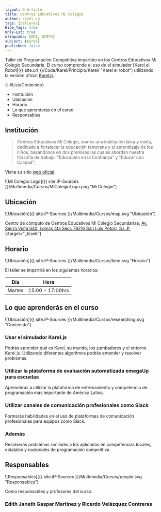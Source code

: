 ```yaml
---
layout: G-Article
title: Centros Educativos Mi Colegio
author: rivel_co
tags: [talleres]
Hide_Tags: true
Only-Lyt: true
olimpiada: [OMI, OMIPS]
subject: [Karel]
published: false
---
```


Taller de Programación Competitiva impartido en los Centros Educativos Mi Colegio Secundaria. El curso comprende el uso de el simulador [Karel el Robot]({{ site.url }}/Code/Karel/Principio/Karel/ "Karel el robot") utilizando la versión oficial [Karel.js](https://omegaup.com/karel.js/ "Karel.js en omegaUp").

{: #ListaContenido}
- Institución
- Ubicación
- Horario
- Lo que aprenderás en el curso
- Responsables

## Institución

> Centros Educativos Mi Colegio, somos una institución laica y mixta, dedicada a fortalecer la educación temprana y el aprendizaje de los niños, basándonos en dos premisas las cuales abordan nuestra filosofía de trabajo: "Educación en la Confianza" y "Educar con Calidad".

Visita su sitio [web oficial](https://www.micolegio.edu.mx/ "Mi Colegio").

![Mi Colegio Logo]({{ site.iP-Sources }}/Multimedia/Cursos/MiColegioLogo.png "Mi Colegio")

## Ubicación

![Ubicación]({{ site.iP-Sources }}/Multimedia/Cursos/map.svg "Ubicación")

Centro de cómputo de Centros Educativos Mi Colegio Secundarias; [Av. Sierra Vista 640, Lomas 4ta Secc 78216 San Luis Potosí, S.L.P.](https://goo.gl/maps/8sP4ws7ZRYrqxKXB7 "Abrir en Google Maps"){:target="_blank"}.

## Horario

![Ubicación]({{ site.iP-Sources }}/Multimedia/Cursos/time.svg "Horario")

El taller se impartirá en los siguientes horarios:

| Día | Hora |
|:---:|:----:|
| Martes | 15:00 - 17:00hrs|

## Lo que aprenderás en el curso

![Ubicación]({{ site.iP-Sources }}/Multimedia/Cursos/researching.svg "Contenido")

### Usar el simulador Karel.js

Podrás aprender qué es Karel, su mundo, los zumbadores y el entorno Karel.js. Utilizando diferentes algoritmos podrás entender y resolver problemas.

### Utilizar la plataforma de evaluación automatizada omegaUp para escuelas

Aprenderás a utilizar la plataforma de entrenamiento y competencia de programación más importante de América Latina.

### Utilizar canales de comunicación profesionales como Slack

Formarás habilidades en el uso de plataformas de comunicación profesionales para equipos como Slack.

### Además

Resolverás problemas similares a los aplicados en competencias locales, estatales y nacionales de programación competitiva.

## Responsables

![Responsables]({{ site.iP-Sources }}/Multimedia/Cursos/people.svg "Responsables")

Como responsables y profesores del curso:

### Edith Janeth Gaspar Martínez y Ricardo Velázquez Contreras
